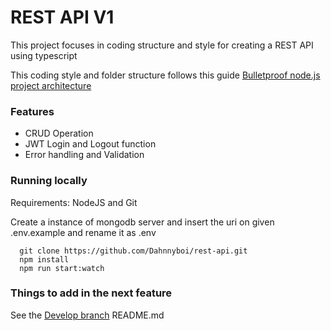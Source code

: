 # REST API V1

This project focuses in coding structure and style for creating a REST API using typescript

This coding style and folder structure follows this guide [Bulletproof node.js project architecture](https://softwareontheroad.com/ideal-nodejs-project-structure/)

### Features
* CRUD Operation
* JWT Login and Logout function
* Error handling and Validation

### Running locally
Requirements: NodeJS and Git

Create a instance of mongodb server and insert the uri on given .env.example and rename it as .env
```
  git clone https://github.com/Dahnnyboi/rest-api.git
  npm install
  npm run start:watch
```

### Things to add in the next feature
See the [Develop branch](https://github.com/Dahnnyboi/rest-api/tree/develop) README.md 